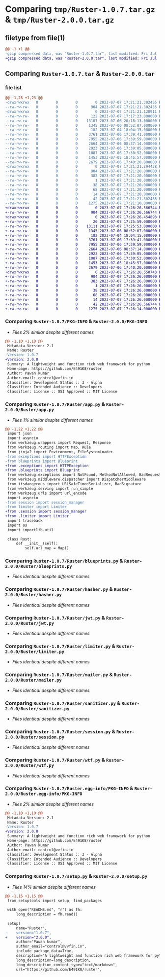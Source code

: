 # Comparing `tmp/Ruster-1.0.7.tar.gz` & `tmp/Ruster-2.0.0.tar.gz`

## filetype from file(1)

```diff
@@ -1 +1 @@
-gzip compressed data, was "Ruster-1.0.7.tar", last modified: Fri Jul  7 17:21:21 2023, max compression
+gzip compressed data, was "Ruster-2.0.0.tar", last modified: Fri Jul  7 17:26:26 2023, max compression
```

## Comparing `Ruster-1.0.7.tar` & `Ruster-2.0.0.tar`

### file list

```diff
@@ -1,23 +1,23 @@
-drwxrwxrwx   0        0        0        0 2023-07-07 17:21:21.302455 Ruster-1.0.7/
--rw-rw-rw-   0        0        0      904 2023-07-07 17:21:21.302455 Ruster-1.0.7/PKG-INFO
-drwxrwxrwx   0        0        0        0 2023-07-07 17:21:21.128911 Ruster-1.0.7/Ruster/
--rw-rw-rw-   0        0        0      122 2023-07-07 17:17:23.000000 Ruster-1.0.7/Ruster/__init__.py
--rw-rw-rw-   0        0        0    13107 2023-07-06 20:18:13.000000 Ruster-1.0.7/Ruster/app.py
--rw-rw-rw-   0        0        0     1345 2023-07-06 08:52:07.000000 Ruster-1.0.7/Ruster/blueprints.py
--rw-rw-rw-   0        0        0      182 2023-07-04 18:04:15.000000 Ruster-1.0.7/Ruster/exceptions.py
--rw-rw-rw-   0        0        0     3761 2023-07-06 17:39:41.000000 Ruster-1.0.7/Ruster/hasher.py
--rw-rw-rw-   0        0        0     7955 2023-07-06 17:39:59.000000 Ruster-1.0.7/Ruster/jwt.py
--rw-rw-rw-   0        0        0     2664 2023-07-06 08:37:14.000000 Ruster-1.0.7/Ruster/limiter.py
--rw-rw-rw-   0        0        0     2923 2023-07-06 17:39:05.000000 Ruster-1.0.7/Ruster/mailer.py
--rw-rw-rw-   0        0        0     1087 2023-07-06 17:30:52.000000 Ruster-1.0.7/Ruster/sanitizer.py
--rw-rw-rw-   0        0        0     1453 2023-07-05 18:45:57.000000 Ruster-1.0.7/Ruster/session.py
--rw-rw-rw-   0        0        0     2679 2023-07-06 17:40:20.000000 Ruster-1.0.7/Ruster/wtf.py
-drwxrwxrwx   0        0        0        0 2023-07-07 17:21:21.294438 Ruster-1.0.7/Ruster.egg-info/
--rw-rw-rw-   0        0        0      904 2023-07-07 17:21:20.000000 Ruster-1.0.7/Ruster.egg-info/PKG-INFO
--rw-rw-rw-   0        0        0      383 2023-07-07 17:21:20.000000 Ruster-1.0.7/Ruster.egg-info/SOURCES.txt
--rw-rw-rw-   0        0        0        1 2023-07-07 17:21:20.000000 Ruster-1.0.7/Ruster.egg-info/dependency_links.txt
--rw-rw-rw-   0        0        0       38 2023-07-07 17:21:20.000000 Ruster-1.0.7/Ruster.egg-info/entry_points.txt
--rw-rw-rw-   0        0        0       68 2023-07-07 17:21:20.000000 Ruster-1.0.7/Ruster.egg-info/requires.txt
--rw-rw-rw-   0        0        0       14 2023-07-07 17:21:20.000000 Ruster-1.0.7/Ruster.egg-info/top_level.txt
--rw-rw-rw-   0        0        0       42 2023-07-07 17:21:21.302455 Ruster-1.0.7/setup.cfg
--rw-rw-rw-   0        0        0     1275 2023-07-07 17:21:10.000000 Ruster-1.0.7/setup.py
+drwxrwxrwx   0        0        0        0 2023-07-07 17:26:26.566744 Ruster-2.0.0/
+-rw-rw-rw-   0        0        0      904 2023-07-07 17:26:26.566744 Ruster-2.0.0/PKG-INFO
+drwxrwxrwx   0        0        0        0 2023-07-07 17:26:26.454893 Ruster-2.0.0/Ruster/
+-rw-rw-rw-   0        0        0       20 2023-07-07 17:25:59.000000 Ruster-2.0.0/Ruster/__init__.py
+-rw-rw-rw-   0        0        0    13111 2023-07-07 17:25:53.000000 Ruster-2.0.0/Ruster/app.py
+-rw-rw-rw-   0        0        0     1345 2023-07-06 08:52:07.000000 Ruster-2.0.0/Ruster/blueprints.py
+-rw-rw-rw-   0        0        0      182 2023-07-04 18:04:15.000000 Ruster-2.0.0/Ruster/exceptions.py
+-rw-rw-rw-   0        0        0     3761 2023-07-06 17:39:41.000000 Ruster-2.0.0/Ruster/hasher.py
+-rw-rw-rw-   0        0        0     7955 2023-07-06 17:39:59.000000 Ruster-2.0.0/Ruster/jwt.py
+-rw-rw-rw-   0        0        0     2664 2023-07-06 08:37:14.000000 Ruster-2.0.0/Ruster/limiter.py
+-rw-rw-rw-   0        0        0     2923 2023-07-06 17:39:05.000000 Ruster-2.0.0/Ruster/mailer.py
+-rw-rw-rw-   0        0        0     1087 2023-07-06 17:30:52.000000 Ruster-2.0.0/Ruster/sanitizer.py
+-rw-rw-rw-   0        0        0     1453 2023-07-05 18:45:57.000000 Ruster-2.0.0/Ruster/session.py
+-rw-rw-rw-   0        0        0     2679 2023-07-06 17:40:20.000000 Ruster-2.0.0/Ruster/wtf.py
+drwxrwxrwx   0        0        0        0 2023-07-07 17:26:26.558743 Ruster-2.0.0/Ruster.egg-info/
+-rw-rw-rw-   0        0        0      904 2023-07-07 17:26:26.000000 Ruster-2.0.0/Ruster.egg-info/PKG-INFO
+-rw-rw-rw-   0        0        0      383 2023-07-07 17:26:26.000000 Ruster-2.0.0/Ruster.egg-info/SOURCES.txt
+-rw-rw-rw-   0        0        0        1 2023-07-07 17:26:26.000000 Ruster-2.0.0/Ruster.egg-info/dependency_links.txt
+-rw-rw-rw-   0        0        0       38 2023-07-07 17:26:26.000000 Ruster-2.0.0/Ruster.egg-info/entry_points.txt
+-rw-rw-rw-   0        0        0       68 2023-07-07 17:26:26.000000 Ruster-2.0.0/Ruster.egg-info/requires.txt
+-rw-rw-rw-   0        0        0       14 2023-07-07 17:26:26.000000 Ruster-2.0.0/Ruster.egg-info/top_level.txt
+-rw-rw-rw-   0        0        0       42 2023-07-07 17:26:26.566744 Ruster-2.0.0/setup.cfg
+-rw-rw-rw-   0        0        0     1275 2023-07-07 17:26:14.000000 Ruster-2.0.0/setup.py
```

### Comparing `Ruster-1.0.7/PKG-INFO` & `Ruster-2.0.0/PKG-INFO`

 * *Files 2% similar despite different names*

```diff
@@ -1,10 +1,10 @@
 Metadata-Version: 2.1
 Name: Ruster
-Version: 1.0.7
+Version: 2.0.0
 Summary: A lightweight and function rich web framework for python
 Home-page: https://github.com/E491K8/ruster
 Author: Pawan kumar
 Author-email: control@vvfin.in
 Classifier: Development Status :: 3 - Alpha
 Classifier: Intended Audience :: Developers
 Classifier: License :: OSI Approved :: MIT License
```

### Comparing `Ruster-1.0.7/Ruster/app.py` & `Ruster-2.0.0/Ruster/app.py`

 * *Files 1% similar despite different names*

```diff
@@ -1,22 +1,22 @@
 import json
 import asyncio
 from werkzeug.wrappers import Request, Response
 from werkzeug.routing import Map, Rule
 from jinja2 import Environment, FileSystemLoader
-from exceptions import HTTPException
-from blueprints import Blueprint
+from .exceptions import HTTPException
+from .blueprints import Blueprint
 from werkzeug.exceptions import NotFound, MethodNotAllowed, BadRequest, Unauthorized, Forbidden
 from werkzeug.middleware.dispatcher import DispatcherMiddleware
 from itsdangerous import URLSafeTimedSerializer, BadSignature
 from werkzeug.serving import run_simple
 from werkzeug.urls import url_encode
 import asyncio
-from session import session_manager
-from limiter import Limiter
+from .session import session_manager
+from .limiter import Limiter
 import traceback
 import os
 import importlib.util
 
 class Rust:
     def __init__(self):
         self.url_map = Map()
```

### Comparing `Ruster-1.0.7/Ruster/blueprints.py` & `Ruster-2.0.0/Ruster/blueprints.py`

 * *Files identical despite different names*

### Comparing `Ruster-1.0.7/Ruster/hasher.py` & `Ruster-2.0.0/Ruster/hasher.py`

 * *Files identical despite different names*

### Comparing `Ruster-1.0.7/Ruster/jwt.py` & `Ruster-2.0.0/Ruster/jwt.py`

 * *Files identical despite different names*

### Comparing `Ruster-1.0.7/Ruster/limiter.py` & `Ruster-2.0.0/Ruster/limiter.py`

 * *Files identical despite different names*

### Comparing `Ruster-1.0.7/Ruster/mailer.py` & `Ruster-2.0.0/Ruster/mailer.py`

 * *Files identical despite different names*

### Comparing `Ruster-1.0.7/Ruster/sanitizer.py` & `Ruster-2.0.0/Ruster/sanitizer.py`

 * *Files identical despite different names*

### Comparing `Ruster-1.0.7/Ruster/session.py` & `Ruster-2.0.0/Ruster/session.py`

 * *Files identical despite different names*

### Comparing `Ruster-1.0.7/Ruster/wtf.py` & `Ruster-2.0.0/Ruster/wtf.py`

 * *Files identical despite different names*

### Comparing `Ruster-1.0.7/Ruster.egg-info/PKG-INFO` & `Ruster-2.0.0/Ruster.egg-info/PKG-INFO`

 * *Files 2% similar despite different names*

```diff
@@ -1,10 +1,10 @@
 Metadata-Version: 2.1
 Name: Ruster
-Version: 1.0.7
+Version: 2.0.0
 Summary: A lightweight and function rich web framework for python
 Home-page: https://github.com/E491K8/ruster
 Author: Pawan kumar
 Author-email: control@vvfin.in
 Classifier: Development Status :: 3 - Alpha
 Classifier: Intended Audience :: Developers
 Classifier: License :: OSI Approved :: MIT License
```

### Comparing `Ruster-1.0.7/setup.py` & `Ruster-2.0.0/setup.py`

 * *Files 14% similar despite different names*

```diff
@@ -1,15 +1,15 @@
 from setuptools import setup, find_packages
 
 with open("README.md", "r") as fh:
     long_description = fh.read()
 
 setup(
     name="Ruster",
-    version="1.0.7",
+    version="2.0.0",
     author="Pawan kumar",
     author_email="control@vvfin.in",
     include_package_data=True,
     description="A lightweight and function rich web framework for python",
     long_description=long_description,
     long_description_content_type="text/markdown",
     url="https://github.com/E491K8/ruster",
```


